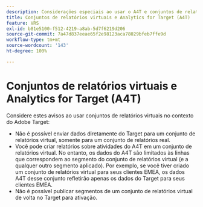 ```yaml
---
description: Considerações especiais ao usar o A4T e conjuntos de relatórios virtuais do Adobe Analytics
title: Conjuntos de relatórios virtuais e Analytics for Target (A4T)
feature: VRS
exl-id: b81e5100-f512-4219-a8ab-5d7f6219d206
source-git-commit: 7a47d837eeae65f2e98123aca78029bfeb7ffe9d
workflow-type: tm+mt
source-wordcount: '143'
ht-degree: 100%

---
```


# Conjuntos de relatórios virtuais e Analytics for Target (A4T)

Considere estes avisos ao usar conjuntos de relatórios virtuais no contexto do Adobe Target:

* Não é possível enviar dados diretamente do Target para um conjunto de relatórios virtual, somente para um conjunto de relatórios real.
* Você pode criar relatórios sobre atividades do A4T em um conjunto de relatórios virtual. No entanto, os dados do A4T são limitados às linhas que correspondem ao segmento do conjunto de relatórios virtual (e a qualquer outro segmento aplicado). Por exemplo, se você tiver criado um conjunto de relatórios virtual para seus clientes EMEA, os dados A4T desse conjunto refletirão apenas os dados do Target para seus clientes EMEA.
* Não é possível publicar segmentos de um conjunto de relatórios virtual de volta no Target para ativação.

